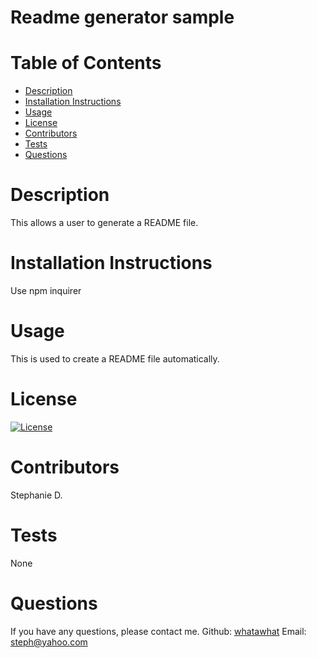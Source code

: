 # Readme generator sample
  # Table of Contents
  * [Description](#description)
  * [Installation Instructions](#Installation-Instructions)
  * [Usage](#usage)
  * [License](#license)
  * [Contributors](#contributors)
  * [Tests](#tests)
  * [Questions](#questions)

  # Description
  This allows a user to generate a README file.
  # Installation Instructions
  Use npm inquirer
  # Usage
  This is used to create a README file automatically.
  # License
  [![License](https://img.shields.io/badge/License-EPL%201.0-red.svg)](https://opensource.org/licenses/EPL-1.0)
  # Contributors
  Stephanie D.
  # Tests
  None
  # Questions
  If you have any questions, please contact me.
  Github: [whatawhat](http://github.com/whatawhat)
  Email: [steph@yahoo.com](mailto:steph@yahoo.com)
  
